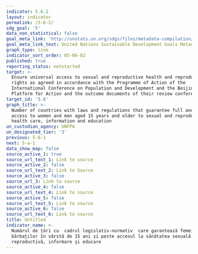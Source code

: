 ```yaml
---
indicator: 5.6.2
layout: indicator
permalink: /5-6-2/
sdg_goal: '5'
data_non_statistical: false
goal_meta_link: 'http://unstats.un.org/sdgs/files/metadata-compilation/Metadata-Goal-5.pdf'
goal_meta_link_text: United Nations Sustainable Development Goals Metadata (pdf 634kB)
graph_type: line
indicator_sort_order: 05-06-02
published: true
reporting_status: notstarted
target: >-
  Ensure universal access to sexual and reproductive health and reproductive
  rights as agreed in accordance with the Programme of Action of the
  International Conference on Population and Development and the Beijing
  Platform for Action and the outcome documents of their review conferences
target_id: '5.6'
graph_title: >-
  Number of countries with laws and regulations that guarantee full and equal
  access to women and men aged 15 years and older to sexual and reproductive
  health care, information and education
un_custodian_agency: UNFPA
un_designated_tier: '3'
previous: 5-6-1
next: 5-a-1
data_show_map: false
source_active_1: true
source_url_text_1: Link to source
source_active_2: false
source_url_text_2: Link to Source
source_active_3: false
source_url_3: Link to source
source_active_4: false
source_url_text_4: Link to source
source_active_5: false
source_url_text_5: Link to source
source_active_6: false
source_url_text_6: Link to source
title: Untitled
indicator_name: >-
  Numărul de țări cu  cadrul legislativ-normativ  care garantează femeilor și
  bărbaților în vârstă de 15 ani și peste accesul la sănătatea sexuală și
  reproductivă, informare și educare
---
```


